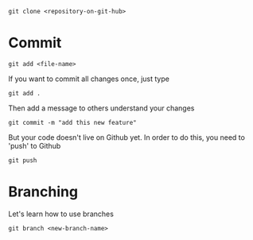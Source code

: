 ```
git clone <repository-on-git-hub>
```

# Commit 
```
git add <file-name>
```
If you want to commit all changes once, just type

```
git add .
```

Then add a message to others understand your changes

```
git commit -m "add this new feature"
```

But your code doesn't live on Github yet. In order to do this, you need to 'push' to Github

```
git push
```

# Branching

Let's learn how to use branches


```
git branch <new-branch-name>
```
